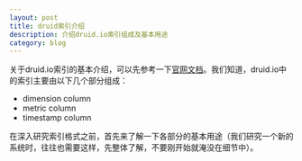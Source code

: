 ```yaml
---
layout: post
title: druid索引介绍
description: 介绍druid.io索引组成及基本用途
category: blog
---
```


关于druid.io索引的基本介绍，可以先参考一下[官网文档][1]。我们知道，druid.io中的索引主要由以下几个部分组成：

<ul>
    <li>dimension column</li>
    <li>metric column</li>
    <li>timestamp column</li>
</ul>

在深入研究索引格式之前，首先来了解一下各部分的基本用途（我们研究一个新的系统时，往往也需要这样，先整体了解，不要刚开始就淹没在细节中）。


[Yaotc]:    http://yaotec.info  "Yaotc"
[1]:   http://druid.io/docs/latest/design/segments.html "druid.io segments"
